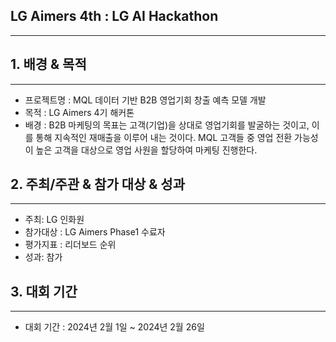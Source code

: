 ## LG Aimers 4th : LG AI Hackathon

---

## 1. 배경 & 목적

---

- 프로젝트명 : MQL 데이터 기반 B2B 영업기회 창출 예측 모델 개발
- 목적 : LG Aimers 4기 해커톤
- 배경 : B2B 마케팅의 목표는 고객(기업)을 상대로 영업기회를 발굴하는 것이고, 이를 통해 지속적인 재매출을 이루어 내는 것이다. MQL 고객들 중 영업 전환 가능성이 높은 고객을 대상으로 영업 사원을 할당하여 마케팅 진행한다.

## 2. 주최/주관 & 참가 대상 & 성과

---

- 주최: LG 인화원
- 참가대상 : LG Aimers Phase1 수료자
- 평가지표 : 리더보드 순위
- 성과: 참가

## 3. 대회 기간

---

- 대회 기간 : 2024년 2월 1일 ~ 2024년 2월 26일


